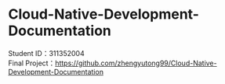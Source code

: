 # Cloud-Native-Development-Documentation
Student ID：311352004  
Final Project：https://github.com/zhengyutong99/Cloud-Native-Development-Documentation  

